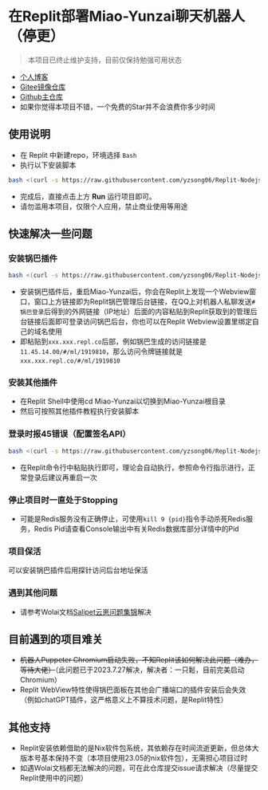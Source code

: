 # 在Replit部署Miao-Yunzai聊天机器人（停更）
> 本项目已终止维护支持，目前仅保持勉强可用状态
- [个人博客](https://sotkg.link)
- [Gitee镜像仓库](https://gitee.com/yzsong06/Replit-Nodejs-MiaoYunzai)
- [Github主仓库](https://github.com/yzsong06/Replit-Nodejs-MiaoYunzai)
- 如果你觉得本项目不错，一个免费的Star并不会浪费你多少时间
## 使用说明
- 在 Replit 中新建repo，环境选择 `Bash`
- 执行以下安装脚本

```bash
bash <(curl -s https://raw.githubusercontent.com/yzsong06/Replit-Nodejs-MiaoYunzai/main/install.sh)
```

- 完成后，直接点击上方 **Run** 运行项目即可。
- 请勿滥用本项目，仅限个人应用，禁止商业使用等用途
## 快速解决一些问题
### 安装锅巴插件
```bash
bash <(curl -s https://raw.githubusercontent.com/yzsong06/Replit-Nodejs-MiaoYunzai/main/GuoBa.sh)
```
- 安装锅巴插件后，重启Miao-Yunzai后，你会在Replit上发现一个Webview窗口，窗口上方链接即为Replit锅巴管理后台链接，在QQ上对机器人私聊发送`#锅巴登录`后得到的外网链接（IP地址）后面的内容粘贴到Replit获取到的管理后台链接后面即可登录访问锅巴后台，你也可以在Replit Webview设置里绑定自己的域名使用
- 即粘贴到`xxx.xxx.repl.co`后部，例如锅巴生成的访问链接是`11.45.14.00/#/ml/1919810`，那么访问令牌链接就是`xxx.xxx.repl.co/#/ml/1919810`
### 安装其他插件
- 在Replit Shell中使用cd Miao-Yunzai以切换到Miao-Yunzai根目录
- 然后可按照其他插件教程执行安装脚本
### 登录时报45错误（配置签名API）
```bash
bash <(curl -s https://raw.githubusercontent.com/yzsong06/Replit-Nodejs-MiaoYunzai/main/45Login.sh)
```
- 在Replit命令行中粘贴执行即可，理论会自动执行，参照命令行指示进行，正常登录后建议再重启一次
### 停止项目时一直处于Stopping
- 可能是Redis服务没有正确停止，可使用`kill 9 {pid}`指令手动杀死Redis服务，Redis Pid请查看Console输出中有关Redis数据库部分详情中的Pid
### 项目保活
可以安装锅巴插件后用探针访问后台地址保活
### 遇到其他问题
- 请参考Wolai文档[Salipet云崽问题集锦](https://www.wolai.com/oA43vuW71aBnv7UsEysn4T)解决
## 目前遇到的项目难关
- ~~机器人Puppeter Chromium启动失败，不知Replit该如何解决此问题（难办，等待大佬）~~（此问题已于2023.7.27解决，解决者：一只鬆，目前完美启动Chromium）
- Replit WebView特性使得锅巴面板在其他会广播端口的插件安装后会失效（例如chatGPT插件，这严格意义上不算技术问题，是Replit特性）
## 其他支持
- Replit安装依赖借助的是Nix软件包系统，其依赖存在时间流逝更新，但总体大版本号基本保持不变（本项目使用23.05的nix软件包），无需担心项目过时
- 如遇Wolai文档都无法解决的问题，可在此仓库提交issue请求解决（尽量提交Replit使用中的问题）


